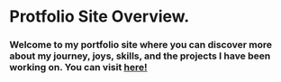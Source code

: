 # Protfolio Site Overview.
### Welcome to my portfolio site where you can discover more about my journey, joys, skills, and the projects I have been working on. You can visit [here!](https://delstroo.github.io/portfolio-site/)
